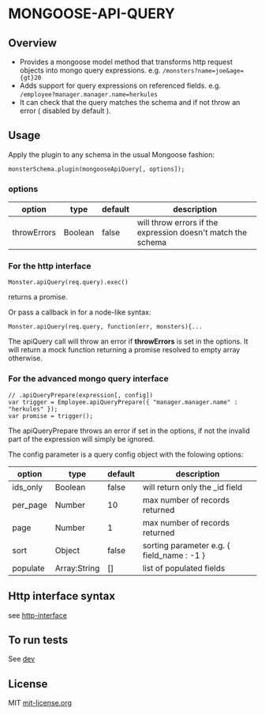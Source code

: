 # MONGOOSE-API-QUERY

## Overview

- Provides a mongoose model method that transforms http request objects into mongo query expressions. e.g. `/monsters?name=joe&age={gt}20`
- Adds support for query expressions on referenced fields. e.g. `/employee?manager.manager.name=herkules`
- It can check that the query matches the schema and if not throw an error ( disabled by default ).

## Usage

Apply the plugin to any schema in the usual Mongoose fashion:

```
monsterSchema.plugin(mongooseApiQuery[, options]);
```

### options

|  option     | type    | default | description                                                  |
|-------------|---------|---------|--------------------------------------------------------------|
| throwErrors | Boolean | false   | will throw errors if the expression doesn't match the schema |

### For the http interface

```
Monster.apiQuery(req.query).exec()
```

returns a promise.

Or pass a callback in for a node-like syntax:

```
Monster.apiQuery(req.query, function(err, monsters){...
```

The apiQuery call will throw an error if **throwErrors** is set in the options.
It will return a mock function returning a promise resolved to empty array otherwise.

### For the advanced mongo query interface

```
// .apiQueryPrepare(expression[, config])
var trigger = Employee.apiQueryPrepare({ "manager.manager.name" : "herkules" });
var promise = trigger();
```

The apiQueryPrepare throws an error if set in the options,
if not the invalid part of the expression will simply be ignored.

The config parameter is a query config object with the folowing options:

|  option  | type          | default | description                               |
|----------|---------------|---------|-------------------------------------------|
| ids_only | Boolean       | false   | will return only the \_id field           |
| per_page | Number        | 10      | max number of records returned            |
| page     | Number        | 1       | max number of records returned            |
| sort     | Object        | false   | sorting parameter e.g. { field_name : -1 }|
| populate | Array:String  | []      | list of populated fields                  |

## Http interface syntax

see [http-interface](docs/http-interface.md)

## To run tests

See [dev](docs/dev.md)

## License

MIT [mit-license.org](http://mit-license.org/)
